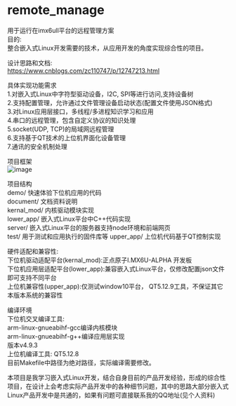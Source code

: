 # remote_manage
用于运行在imx6ull平台的远程管理方案  
目的:  
整合嵌入式Linux开发需要的技术，从应用开发的角度实现综合性的项目。  

设计思路和文档:  
https://www.cnblogs.com/zc110747/p/12747213.html  

具体实现功能需求  
1.对嵌入式Linux中字符型驱动设备，I2C, SPI等进行访问,支持设备树  
2.支持配置管理，允许通过文件管理设备启动状态(配置文件使用JSON格式)  
3.对Linux应用层接口，多线程/多进程知识学习和应用  
4.串口的远程管理，包含自定义协议的知识处理  
5.socket(UDP, TCP)的局域网远程管理  
6.支持基于QT技术的上位机界面化设备管理  
7.通讯的安全机制处理  
 
项目框架  
![image](https://github.com/zc110747/remote_manage/blob/master/document/Image/system.png)  

项目结构  
demo/       快速体验下位机应用的代码  
document/   文档资料说明  
kernal_mod/ 内核驱动模块实现  
lower_app/  嵌入式Linux平台中C++代码实现  
server/     嵌入式Linux平台的服务器支持node环境和前端网页   
test/       用于测试和应用执行的固件库等
upper_app/  上位机代码基于QT控制实现  

硬件适配和兼容性:  
下位机驱动适配平台(kernal_mod):正点原子I.MX6U-ALPHA 开发板  
下位机应用层适配平台(lower_app):兼容嵌入式Linux平台，仅修改配置json文件即可支持不同平台  
上位机兼容性(upper_app):仅测试window10平台， QT5.12.9工具，不保证其它本版本系统的兼容性  

编译环境  
下位机交叉编译工具:    
arm-linux-gnueabihf-gcc编译内核模块  
arm-linux-gnueabihf-g++编译应用层实现  
版本v4.9.3  
上位机编译工具: QT5.12.8  
目前Makefile中路径为绝对路径，实际编译需要修改。  

本项目是我学习嵌入式Linux开发，结合自身目前的产品开发经验，形成的综合性项目，在设计上会考虑实际产品开发中的各种细节问题，其中的思路大部分嵌入式Linux产品开发中是共通的，如果有问题可直接联系我的QQ地址(见个人资料)
